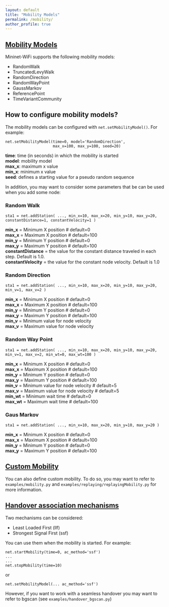 ```yaml
---
layout: default
title: "Mobility Models"
permalink: /mobility/
author_profile: true
---
```



<a id="mobility-models"></a>
## [Mobility Models](#mobility-models)

Mininet-WiFi supports the following mobility models: 
- RandomWalk
- TruncatedLevyWalk
- RandomDirection
- RandomWayPoint
- GaussMarkov
- ReferencePoint 
- TimeVariantCommunity

## How to configure mobility models?
The mobility models can be configured with `net.setMobilityModel()`. For example: 

```
net.setMobilityModel(time=0, model='RandomDirection',
                     max_x=100, max_y=100, seed=20)
```

**time**: time (in seconds) in which the mobility is started       
**model**: mobility model    
**max_x**: maximum x value    
**min_x**: minimum x value   
**seed**: defines a starting value for a pseudo random sequence


In addition, you may want to consider some parameters that be can be used when you add some node:

### Random Walk
```
sta1 = net.addStation( ..., min_x=10, max_x=20, min_y=10, max_y=20, constantDistance=1, constantVelocity=1 )
```
**min_x** = Minimum X position # default=0  
**max_x** = Maximum X position # default=100  
**min_y** = Minimum Y position # default=0  
**max_y** = Maximum Y position # default=100  
**constantDistance** = the value for the constant distance traveled in each step. Default is 1.0.  
**constantVelocity** = the value for the constant node velocity. Default is 1.0  


### Random Direction

```
sta1 = net.addStation( ..., min_x=10, max_x=20, min_y=10, max_y=20, min_v=1, max_v=2 )
```

**min_x** = Minimum X position # default=0  
**max_x** = Maximum X position # default=100  
**min_y** = Minimum Y position # default=0  
**max_y** = Maximum Y position # default=100  
**min_v** = Minimum value for node velocity  
**max_v** = Maximum value for node velocity  


### Random Way Point
```
sta1 = net.addStation( ..., min_x=10, max_x=20, min_y=10, max_y=20, min_v=1, max_v=2, min_wt=0, max_wt=100 )
```
**min_x** = Minimum X position # default=0  
**max_x** = Maximum X position # default=100  
**min_y** = Minimum Y position # default=0  
**max_y** = Maximum Y position # default=100  
**min_v** = Minimum value for node velocity # default=5  
**max_v** = Maximum value for node velocity # default=5  
**min_wt** = Minimum wait time # default=0  
**max_wt** = Maximum wait time # default=100  

### Gaus Markov

```
sta1 = net.addStation( ..., min_x=10, max_x=20, min_y=10, max_y=20 )
```

**min_x** = Minimum X position # default=0  
**max_x** = Maximum X position # default=100  
**min_y** = Minimum Y position # default=0  
**max_y** = Maximum Y position # default=100  


<a id="custom-mobility"></a>
## [Custom Mobility](#custom-mobility)

You can also define custom mobility. To do so, you may want to refer to `examples/mobility.py` and `examples/replaying/replayingMobility.py` for more information.


<a id="handover-association-mechanisms"></a>
## [Handover association mechanisms](#handover-association-mechanisms)

Two mechanisms can be considered:  
- Least Loaded First (llf)
- Strongest Signal First (ssf)

You can use them when the mobility is started. For example:

```
net.startMobility(time=0, ac_method='ssf')
...
...
net.stopMobility(time=10)
```

or

```
net.setMobilityModel(... ac_method='ssf')
```

However, if you want to work with a seamless handover you may want to refer to bgscan (see `examples/handover_bgscan.py`)

